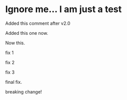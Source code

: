 # Ignore me... I am just a test

Added this comment after v2.0

Added this one now.

Now this.

fix 1

fix 2

fix 3

final fix.

breaking change!